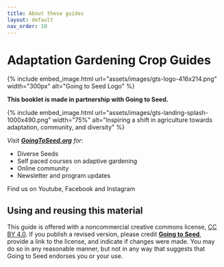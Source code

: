 ```yaml
---
title: About these guides
layout: default
nav_order: 10
---
```


# Adaptation Gardening Crop Guides

{% include embed_image.html
    url="assets/images/gts-logo-416x214.png"
    width="300px"
    alt="Going to Seed Logo"
%}

**This booklet is made in partnership with Going to Seed.**

{% include embed_image.html
    url="assets/images/gts-landing-splash-1000x490.png"
    width="75%"
    alt="Inspiring a shift in agriculture towards adaptation, community, and diversity"
%}

_Visit **[GoingToSeed.org](https://goingtoseed.org/)** for:_

- Diverse Seeds
- Self paced courses on adaptive gardening
- Online community
- Newsletter and program updates

Find us on Youtube, Facebook and Instagram

## Using and reusing this material

This guide is offered with a noncommercial creative commons license, [CC BY 4.0](https://creativecommons.org/licenses/by/4.0/). If you publish a revised version, please credit **[Going to Seed](https://goingtoseed.org/)**, provide a link to the license, and indicate if changes were made. You may do so in any reasonable manner, but not in any way that suggests that Going to Seed endorses you or your use.
